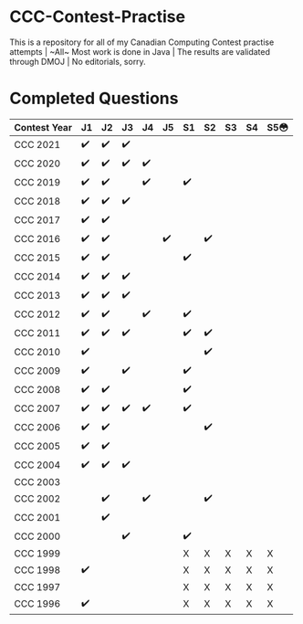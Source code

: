 # CCC-Contest-Practise
This is a repository for all of my Canadian Computing Contest practise attempts | ~All~ Most work is done in Java | The results are validated through DMOJ | No editorials, sorry.

# Completed Questions
|Contest Year |  J1  |  J2  |  J3  |  J4  |  J5  |  S1  |  S2  |  S3  |  S4  |  S5:flushed:  |
|-------------|------|------|------|------|------|------|------|------|------|------|
| CCC 2021    |:heavy_check_mark:|:heavy_check_mark:|:heavy_check_mark:|      |      |      |      |      |      |      |
| CCC 2020    |:heavy_check_mark:|:heavy_check_mark:|:heavy_check_mark:|:heavy_check_mark:|         |      |      |      |      |      |
| CCC 2019    |:heavy_check_mark:|:heavy_check_mark:|      |:heavy_check_mark:|         |:heavy_check_mark:|      |      |      |      |
| CCC 2018    |:heavy_check_mark:|:heavy_check_mark:|:heavy_check_mark:|         |         |      |      |      |
| CCC 2017    |:heavy_check_mark:|:heavy_check_mark:|      |         |         |      |      |      |      |      |
| CCC 2016    |:heavy_check_mark:|:heavy_check_mark:|      |         |:heavy_check_mark:|      |:heavy_check_mark:|      |      |      |
| CCC 2015    |:heavy_check_mark:|:heavy_check_mark:|      |         |         |:heavy_check_mark:|      |      |      |      |
| CCC 2014    |:heavy_check_mark:|:heavy_check_mark:|:heavy_check_mark:|         |         |      |      |      |      |      |
| CCC 2013    |:heavy_check_mark:|:heavy_check_mark:|:heavy_check_mark:|         |         |      |      |      |      |      |
| CCC 2012    |:heavy_check_mark:|:heavy_check_mark:|      |:heavy_check_mark:|         |:heavy_check_mark:|      |      |      |      |
| CCC 2011    |:heavy_check_mark:|:heavy_check_mark:|:heavy_check_mark:|         |         |:heavy_check_mark:|:heavy_check_mark:|      |      |      |
| CCC 2010    |:heavy_check_mark:|      |         |         |      |      |:heavy_check_mark:|      |      |
| CCC 2009    |:heavy_check_mark:|      |:heavy_check_mark:|         |         |:heavy_check_mark:|      |      |      |      |
| CCC 2008    |:heavy_check_mark:|:heavy_check_mark:|      |         |         |:heavy_check_mark:|      |      |      |      |
| CCC 2007    |:heavy_check_mark:|:heavy_check_mark:|:heavy_check_mark:|:heavy_check_mark:|         |:heavy_check_mark:|      |      |      |      |
| CCC 2006    |:heavy_check_mark:|:heavy_check_mark:|      |         |         |      |:heavy_check_mark:|      |      |      |
| CCC 2005    |:heavy_check_mark:|:heavy_check_mark:|      |         |         |      |      |      |      |      |
| CCC 2004    |:heavy_check_mark:|:heavy_check_mark:|:heavy_check_mark:|         |         |      |      |      |      |      |
| CCC 2003    |      |      |      |         |         |      |      |      |      |      |
| CCC 2002    |      |:heavy_check_mark:|      |:heavy_check_mark:|         |      |:heavy_check_mark:|      |      |      |
| CCC 2001    |      |:heavy_check_mark:|      |         |         |      |      |      |      |      |
| CCC 2000    |      |      |:heavy_check_mark:|         |         |:heavy_check_mark:|      |      |      |      |
| CCC 1999    |      |      |      |         |         | X | X | X | X | X |
| CCC 1998    |:heavy_check_mark:|      |      |         |         | X | X | X | X | X |
| CCC 1997    |      |      |      |         |         | X | X | X | X | X |
| CCC 1996    |:heavy_check_mark:|      |      |         |         | X | X | X | X | X |
